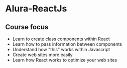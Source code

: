 # Alura-ReactJs

## Course focus

- Learn to create class components within React
- Learn how to pass information between components
- Understand how "this" works within Javascript
- Create web sites more easily
- Learn how React works to optimize your web sites